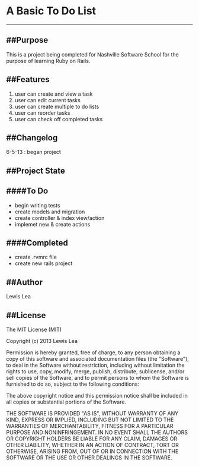# A Basic To Do List
-----------

##Purpose
------
This is a project being completed for Nashville Software School for the purpose
of learning Ruby on Rails.

##Features
------
1. user can create and view a task
2. user can edit current tasks
3. user can create multiple to do lists
4. user can reorder tasks
5. user can check off completed tasks

##Changelog
-----
6-5-13 :  began project


##Project State
-----

####To Do
---
- begin writing tests
- create models and migration
- create controller & index view/action
- implemet new & create actions

####Completed
----
- create .rvmrc file
- create new rails project

##Author
------
Lewis Lea

##License
------
The MIT License (MIT)

Copyright (c) 2013 Lewis Lea

Permission is hereby granted, free of charge, to any person obtaining a copy of this software and associated documentation files (the "Software"), to deal in the Software without restriction, including without limitation the rights to use, copy, modify, merge, publish, distribute, sublicense, and/or sell copies of the Software, and to permit persons to whom the Software is furnished to do so, subject to the following conditions:

The above copyright notice and this permission notice shall be included in all copies or substantial portions of the Software.

THE SOFTWARE IS PROVIDED "AS IS", WITHOUT WARRANTY OF ANY KIND, EXPRESS OR IMPLIED, INCLUDING BUT NOT LIMITED TO THE WARRANTIES OF MERCHANTABILITY, FITNESS FOR A PARTICULAR PURPOSE AND NONINFRINGEMENT. IN NO EVENT SHALL THE AUTHORS OR COPYRIGHT HOLDERS BE LIABLE FOR ANY CLAIM, DAMAGES OR OTHER LIABILITY, WHETHER IN AN ACTION OF CONTRACT, TORT OR OTHERWISE, ARISING FROM, OUT OF OR IN CONNECTION WITH THE SOFTWARE OR THE USE OR OTHER DEALINGS IN THE SOFTWARE.
